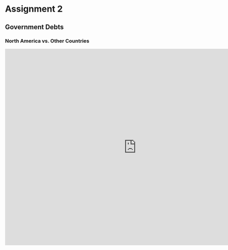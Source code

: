 # Assignment 2

## Government Debts
### North America vs. Other Countries
<iframe src="https://data.oecd.org/chart/7bfQ" width="860" height="645" style="border: 0" mozallowfullscreen="true" webkitallowfullscreen="true" allowfullscreen="true"><a href="https://data.oecd.org/chart/7bfQ" target="_blank">OECD Chart: General government debt, Total, % of GDP, Annual, 2022</a></iframe>
